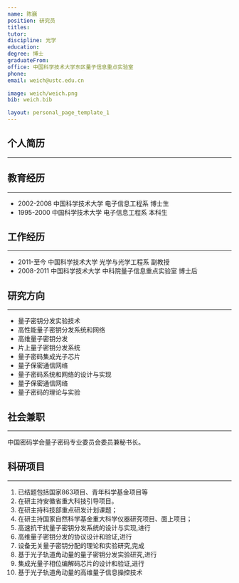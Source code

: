 ```yaml
---
name: 陈巍
position: 研究员
titles: 
tutor: 
discipline: 光学
education: 
degree: 博士
graduateFrom: 
office: 中国科学技术大学东区量子信息重点实验室
phone: 
email: weich@ustc.edu.cn

image: weich/weich.png
bib: weich.bib

layout: personal_page_template_1
---
```


## 个人简历
--------------


## 教育经历
--------------
* 2002-2008 中国科学技术大学 电子信息工程系 博士生 
* 1995-2000 中国科学技术大学 电子信息工程系 本科生 

## 工作经历
--------------
* 2011-至今 中国科学技术大学 光学与光学工程系 副教授 
* 2008-2011 中国科学技术大学 中科院量子信息重点实验室 博士后 

## 研究方向
--------------
* 量子密钥分发实验技术
* 高性能量子密钥分发系统和网络
* 高维量子密钥分发
* 片上量子密钥分发系统
* 量子密码集成光子芯片
* 量子保密通信网络
* 量子密码系统和网络的设计与实现
* 量子保密通信网络
* 量子密码的理论与实验

## 社会兼职
--------------
中国密码学会量子密码专业委员会委员兼秘书长。

## 科研项目
---------
1. 已结题包括国家863项目、青年科学基金项目等
2. 在研主持安徽省重大科技引导项目。
3. 在研主持科技部重点研发计划课题；
4. 在研主持国家自然科学基金重大科学仪器研究项目、面上项目；
5. 高速抗干扰量子密钥分发系统的设计与实现,进行
6. 高维量子密钥分发的协议设计和验证,进行
7. 设备无关量子密钥分配的理论和实验研究,完成
8. 基于光子轨道角动量的量子密钥分发实验研究,进行
9. 集成光量子相位编解码芯片的设计和验证,进行
10. 基于光子轨道角动量的高维量子信息操控技术
